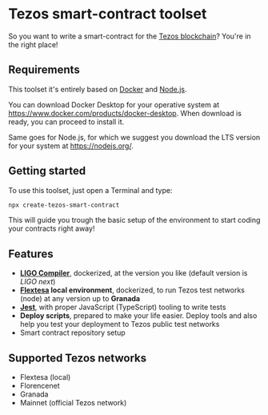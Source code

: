 # Tezos smart-contract toolset

So you want to write a smart-contract for the [Tezos blockchain](https://www.tezos.com)? You're in the right place!

## Requirements
This toolset it's entirely based on [Docker](https://www.docker.com) and [Node.js](https://nodejs.org/).

You can download Docker Desktop for your operative system at https://www.docker.com/products/docker-desktop. When download is ready, you can proceed to install it.

Same goes for Node.js, for which we suggest you download the LTS version for your system at https://nodejs.org/.

## Getting started
To use this toolset, just open a Terminal and type:

```sh
npx create-tezos-smart-contract
```

This will guide you trough the basic setup of the environment to start coding your contracts right away!

## Features
- [**LIGO Compiler**](https://ligolang.org), dockerized, at the version you like (default version is *LIGO next*)
- **[Flextesa](https://gitlab.com/tezos/flextesa) local environment**, dockerized, to run Tezos test networks (node) at any version up to **Granada**
- [**Jest**](https://jestjs.io), with proper JavaScript (TypeScript) tooling to write tests
- **Deploy scripts**, prepared to make your life easier. Deploy tools and also help you test your deployment to Tezos public test networks
- Smart contract repository setup

## Supported Tezos networks
- Flextesa (local)
- Florencenet
- Granada
- Mainnet (official Tezos network)